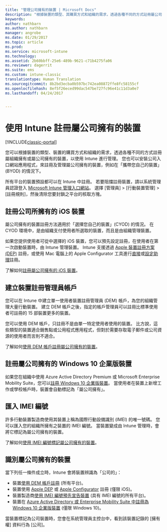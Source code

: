 ```yaml
---
title: "管理公司擁有的裝置 | Microsoft Docs"
description: "根據裝置的類型、其購買方式和組織的需求，透過各種不同的方式註冊屬公司擁有的裝置。"
keywords: 
author: nathbarn
ms.author: nathbarn
manager: angrobe
ms.date: 01/29/2017
ms.topic: article
ms.prod: 
ms.service: microsoft-intune
ms.technology: 
ms.assetid: 2b60bbff-25e6-489b-9621-c71b4275fa06
ms.reviewer: dagerrit
ms.suite: ems
ms.custom: intune-classic
translationtype: Human Translation
ms.sourcegitcommit: 8b2bd3ecba0b597bc742ea08872ffe8fc58155cf
ms.openlocfilehash: 8ef5f26eced99dac547be727fc96e41c11d3a0e7
ms.lasthandoff: 04/24/2017


---
```


# <a name="enroll-corporate-owned-devices-by-using-intune"></a>使用 Intune 註冊屬公司擁有的裝置

[!INCLUDE[classic-portal](../includes/classic-portal.md)]

您可以根據裝置的類型、裝置的購買方式和組織的需求，透過各種不同的方式註冊屬組織擁有或屬公司擁有的裝置，以使用 Intune 進行管理。 您也可以安裝公司入口網站應用程式，來註冊及管理屬公司擁有的裝置，例如在「攜帶您自己的裝置」(BYOD) 的情況下。

所有平台的裝置預設都可以在 Intune 中註冊。 若要阻擋註冊裝置，請以系統管理員認證登入 [Microsoft Intune 管理入口網站](https://manage.microsoft.com)。 選擇 [管理員] > [行動裝置管理] > [註冊規則]，然後清除您要封鎖之平台的核取方塊。

## <a name="enroll-corporate-owned-ios-devices"></a>註冊公司所擁有的 iOS 裝置

屬公司擁有的裝置註冊方法適用於「選擇您自己的裝置」(CYOD) 的情況。 在 CYOD 環境中，是由組織支付使用者所選取的裝置，而且是由組織管理裝置。

如果您提供使用者可從中選擇的 iOS 裝置，您可以預先設定註冊，在使用者在第一次啟動裝置時，由 Intune 管理裝置。 Intune 支援透過 [Apple 裝置註冊方案 (DEP)](ios-device-enrollment-program-in-microsoft-intune.md) 註冊，或使用 Mac 電腦上的 Apple Configurator 工具進行[直接](ios-direct-enrollment-in-microsoft-intune.md)或[設定助理](ios-setup-assistant-enrollment-in-microsoft-intune.md)註冊。

了解如何[註冊屬公司擁有的 iOS 裝置](enroll-corporate-owned-ios-devices-in-microsoft-intune.md)。

## <a name="create-a-device-enrollment-manager-account"></a>建立裝置註冊管理員帳戶

您可以在 Intune 中建立單一使用者裝置註冊管理員 (DEM) 帳戶，為您的組織管理大量行動裝置。 建立 DEM 帳戶之後，指定的帳戶管理員可以註冊比標準使用者可註冊的 15 部裝置更多的裝置。

您可以使用 DEM 帳戶，只註冊不是由單一特定使用者使用的裝置。 比方說，這些類型的裝置適合銷售點或公用程式應用程式，但對於需要存取電子郵件或公司資源的使用者而言則不適合。

了解如何[使用 DEM 帳戶註冊屬公司擁有的裝置](enroll-corporate-owned-devices-with-the-device-enrollment-manager-in-microsoft-intune.md)。

## <a name="enroll-corporate-owned-windows-10-enterprise-devices"></a>註冊屬公司擁有的 Windows 10 企業版裝置

如果您在組織中使用 Azure Active Directory Premium 或 Microsoft Enterprise Mobility Suite，您可以[註冊 Windows 10 企業版裝置](https://docs.microsoft.com/active-directory/active-directory-azureadjoin-windows10-devices-overview)。 當使用者在裝置上新增工作或學校帳戶時，裝置會自動標記為「屬公司擁有」。

## <a name="import-imei-numbers"></a>匯入 IMEI 編號

許多行動裝置製造商使用其裝置上稱為國際行動設備識別 (IMEI) 的唯一號碼。 您可以匯入您的組織所擁有之裝置的 IMEI 編號。 當裝置變成由 Intune 管理時，會將它標記為屬公司擁有的裝置。

了解如何[使用 IMEI 編號標記屬公司擁有的裝置](specify-corporate-owned-devices-with-international-mobile-equipment-identity-imei-numbers.md)。

## <a name="identify-a-device-as-corporate-owned"></a>識別屬公司擁有的裝置

當下列任一條件成立時，Intune 會將裝置辨識為「公司的」：

 - 裝置[使用 DEM 帳戶註冊](enroll-corporate-owned-devices-with-the-device-enrollment-manager-in-microsoft-intune.md) (所有平台)。
 - 裝置使用 [Apple DEP](ios-device-enrollment-program-in-microsoft-intune.md) 或 [Apple Configurator](ios-setup-assistant-enrollment-in-microsoft-intune.md) 註冊 (僅限 iOS)。
 - 裝置製造商[使用 IMEI 編號預先宣告裝置](specify-corporate-owned-devices-with-international-mobile-equipment-identity-imei-numbers.md) (具有 IMEI 編號的所有平台)。
 - 裝置在 [Azure Active Directory 或 Enterprise Mobility Suite 中註冊為 Windows 10 企業版裝置](https://docs.microsoft.com/active-directory/active-directory-azureadjoin-windows10-devices-overview) (僅限 Windows 10)。

當裝置標記為公司裝置時，您會在系統管理員主控台中，看到該裝置記錄的 [擁有權] 資料行為 [公司]。 

